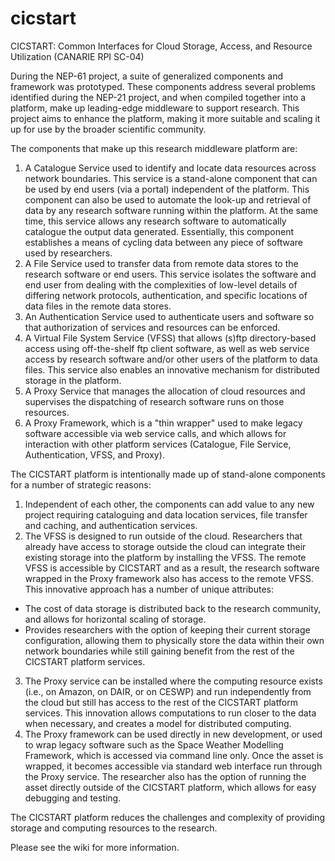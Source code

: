 cicstart
========

CICSTART: Common Interfaces for Cloud Storage, Access, and Resource Utilization (CANARIE RPI SC-04)

During the NEP-61 project, a suite of generalized components and framework was prototyped. These components address several problems identified during the NEP-21 project, and when compiled together into a platform, make up leading-edge middleware to support research. This project aims to enhance the platform, making it more suitable and scaling it up for use by the broader scientific community.

The components that make up this research middleware platform are:

1. A Catalogue Service used to identify and locate data resources across network boundaries. This service is a stand-alone component that can be used by end users (via a portal) independent of the platform. This component can also be used to automate the look-up and retrieval of data by any research software running within the platform. At the same time, this service allows any research software to automatically catalogue the output data generated. Essentially, this component establishes a means of cycling data between any piece of software used by researchers.
2. A File Service used to transfer data from remote data stores to the research software or end users. This service isolates the software and end user from dealing with the complexities of low-level details of differing network protocols, authentication, and specific locations of data files in the remote data stores.
3. An Authentication Service used to authenticate users and software so that authorization of services and resources can be enforced.
4. A Virtual File System Service (VFSS) that allows (s)ftp directory-based access using off-the-shelf ftp client software, as well as web service access by research software and/or other users of the platform to data files. This service also enables an innovative mechanism for distributed storage in the platform.
5. A Proxy Service that manages the allocation of cloud resources and supervises the dispatching of research software runs on those resources.
6. A Proxy Framework, which is a "thin wrapper" used to make legacy software accessible via web service calls, and which allows for interaction with other platform services (Catalogue, File Service, Authentication, VFSS, and Proxy).

The CICSTART platform is intentionally made up of stand-alone components for a number of strategic reasons:

1. Independent of each other, the components can add value to any new project requiring cataloguing and data location services, file transfer and caching, and authentication services.
2. The VFSS is designed to run outside of the cloud. Researchers that already have access to storage outside the cloud can integrate their existing storage into the platform by installing the VFSS. The remote VFSS is accessible by CICSTART and as a result, the research software wrapped in the Proxy framework also has access to the remote VFSS. This innovative approach has a number of unique attributes:
  * The cost of data storage is distributed back to the research community, and allows for horizontal scaling of storage.
  * Provides researchers with the option of keeping their current storage configuration, allowing them to physically store the data within their own network boundaries while still gaining benefit from the rest of the CICSTART platform services.
3. The Proxy service can be installed where the computing resource exists (i.e., on Amazon, on DAIR, or on CESWP) and run independently from the cloud but still has access to the rest of the CICSTART platform services. This innovation allows computations to run closer to the data when necessary, and creates a model for distributed computing.
4. The Proxy framework can be used directly in new development, or used to wrap legacy software such as the Space Weather Modelling Framework, which is accessed via command line only. Once the asset is wrapped, it becomes accessible via standard web interface run through the Proxy service. The researcher also has the option of running the asset directly outside of the CICSTART platform, which allows for easy debugging and testing.

The CICSTART platform reduces the challenges and complexity of providing storage and computing resources to the research.

Please see the wiki for more information.
